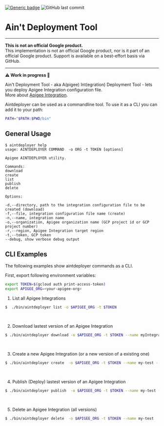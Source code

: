 [![Generic badge](https://img.shields.io/badge/status-work--in--progress-important.svg)](https://shields.io/) ![GitHub last commit](https://img.shields.io/github/last-commit/g-lalevee/Ain-t-deployment-tool) 


# Ain't Deployment Tool 

***

**This is not an official Google product.**<BR>This implementation is not an official Google product, nor is it part of an official Google product. Support is available on a best-effort basis via GitHub.

***

**:warning: Work in progress  :construction:**

Ain't Deployment Tool - aka A(pigee) Int(egration) Deployment Tool - lets you deploy Apigee Integration configuration file. <BR>More about [Apigee Integration](https://cloud.google.com/apigee/docs/api-platform/integration/what-is-apigee-integration).

Aintdeployer can be used as a commandline tool. To use it as a CLI you can add it to your path:


```sh
PATH="$PATH:$PWD/bin"
```

## General Usage

```text
$ aintdeployer help
usage: AINTDEPLOYER COMMAND  -o ORG -t TOKEN [options]

Apigee AINTDEPLOYER utility.

Commands:
download
create
list
publish
delete

Options:

-d,--directory, path to the integration configuration file to be created (download)
-f,--file, integration configuration file name (create)
-n,--name, integration name 
-o,--organization, Apigee organization name (GCP project id or GCP project number)
-r,--region, Apigee Integration target region
-t,--token, GCP token 
--debug, show verbose debug output
```

## CLI Examples

The following examples show aintdeployer commands as a CLI.


First, export following environment variables:

```sh
export TOKEN=$(gcloud auth print-access-token)
export APIGEE_ORG=<your-apigee-org>
```

1. List all Apigee Integrations

```sh
$  ./bin/aintdeployer list -o $APIGEE_ORG -t $TOKEN 
```
<BR>

2. Download lastest version of an Apigee Integration

```sh
$ ./bin/aintdeployer download -o $APIGEE_ORG -t $TOKEN --name myIntegration --directory ./integration
```
<BR>

3. Create a new Apigee Integration (or a new version of a existing one)

```sh
$ ./bin/aintdeployer create  -o $APIGEE_ORG -t $TOKEN --name my-test --file ./integration/new.json 
 ```
<BR>

4. Publish (Deploy) lastest version of an Apigee Integration

```sh
$ ./bin/aintdeployer publish  -o $APIGEE_ORG -t $TOKEN --name my-test --debug
 ```
 <BR>

5. Delete an Apigee Integration (all versions)

```sh
$ ./bin/aintdeployer delete  -o $APIGEE_ORG -t $TOKEN --name my-test
 ```
 <BR>
